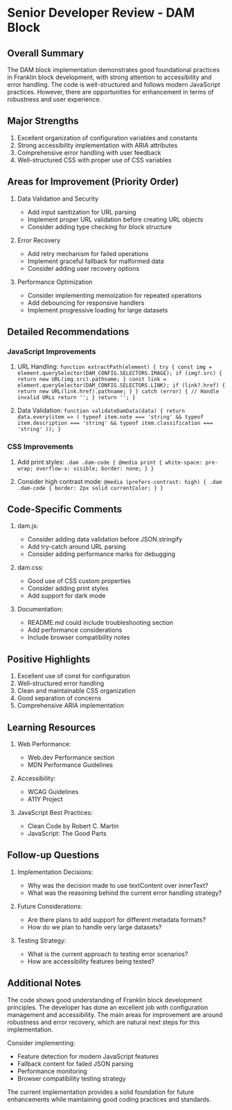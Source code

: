 # Senior Developer Review - DAM Block

## Overall Summary
The DAM block implementation demonstrates good foundational practices in Franklin block development, with strong attention to accessibility and error handling. The code is well-structured and follows modern JavaScript practices. However, there are opportunities for enhancement in terms of robustness and user experience.

## Major Strengths
1. Excellent organization of configuration variables and constants
2. Strong accessibility implementation with ARIA attributes
3. Comprehensive error handling with user feedback
4. Well-structured CSS with proper use of CSS variables

## Areas for Improvement (Priority Order)

1. Data Validation and Security
   - Add input sanitization for URL parsing
   - Implement proper URL validation before creating URL objects
   - Consider adding type checking for block structure

2. Error Recovery
   - Add retry mechanism for failed operations
   - Implement graceful fallback for malformed data
   - Consider adding user recovery options

3. Performance Optimization
   - Consider implementing memoization for repeated operations
   - Add debouncing for responsive handlers
   - Implement progressive loading for large datasets

## Detailed Recommendations

### JavaScript Improvements

1. URL Handling:
`function extractPath(element) {
  try {
    const img = element.querySelector(DAM_CONFIG.SELECTORS.IMAGE);
    if (img?.src) {
      return new URL(img.src).pathname;
    }
    const link = element.querySelector(DAM_CONFIG.SELECTORS.LINK);
    if (link?.href) {
      return new URL(link.href).pathname;
    }
  } catch (error) {
    // Handle invalid URLs
    return '';
  }
  return '';
}`

2. Data Validation:
`function validateDamData(data) {
  return data.every(item => (
    typeof item.note === 'string' &&
    typeof item.description === 'string' &&
    typeof item.classification === 'string'
  ));
}`

### CSS Improvements

1. Add print styles:
`.dam .dam-code {
  @media print {
    white-space: pre-wrap;
    overflow-x: visible;
    border: none;
  }
}`

2. Consider high contrast mode:
`@media (prefers-contrast: high) {
  .dam .dam-code {
    border: 2px solid currentColor;
  }
}`

## Code-Specific Comments

1. dam.js:
   - Consider adding data validation before JSON.stringify
   - Add try-catch around URL parsing
   - Consider adding performance marks for debugging

2. dam.css:
   - Good use of CSS custom properties
   - Consider adding print styles
   - Add support for dark mode

3. Documentation:
   - README.md could include troubleshooting section
   - Add performance considerations
   - Include browser compatibility notes

## Positive Highlights

1. Excellent use of const for configuration
2. Well-structured error handling
3. Clean and maintainable CSS organization
4. Good separation of concerns
5. Comprehensive ARIA implementation

## Learning Resources

1. Web Performance:
   - Web.dev Performance section
   - MDN Performance Guidelines

2. Accessibility:
   - WCAG Guidelines
   - A11Y Project

3. JavaScript Best Practices:
   - Clean Code by Robert C. Martin
   - JavaScript: The Good Parts

## Follow-up Questions

1. Implementation Decisions:
   - Why was the decision made to use textContent over innerText?
   - What was the reasoning behind the current error handling strategy?

2. Future Considerations:
   - Are there plans to add support for different metadata formats?
   - How do we plan to handle very large datasets?

3. Testing Strategy:
   - What is the current approach to testing error scenarios?
   - How are accessibility features being tested?

## Additional Notes

The code shows good understanding of Franklin block development principles. The developer has done an excellent job with configuration management and accessibility. The main areas for improvement are around robustness and error recovery, which are natural next steps for this implementation.

Consider implementing:
- Feature detection for modern JavaScript features
- Fallback content for failed JSON parsing
- Performance monitoring
- Browser compatibility testing strategy

The current implementation provides a solid foundation for future enhancements while maintaining good coding practices and standards.
